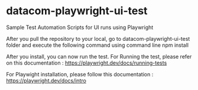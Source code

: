 # datacom-playwright-ui-test
Sample Test Automation Scripts for UI runs using Playwright

After you pull the repository to your local, go to datacom-playwright-ui-test folder and execute the following command using command line
npm install

After you install, you can now run the test.
For Running the test, please refer on this documentation : https://playwright.dev/docs/running-tests

For Playwight installation, please follow this documentation : https://playwright.dev/docs/intro
